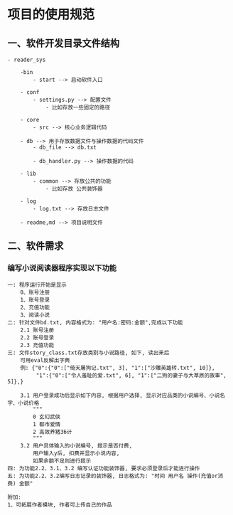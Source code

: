 # 项目的使用规范
## 一、软件开发目录文件结构
    - reader_sys
    
        -bin
            - start --> 启动软件入口
            
        - conf
            - settings.py --> 配置文件
                - 比如存放一些固定的路径
            
        - core
            - src --> 核心业务逻辑代码
            
        - db --> 用于存放数据文件与操作数据的代码文件
            - db_file --> db.txt
            
            - db_handler.py --> 操作数据的代码
        
        - lib
            - common --> 存放公共的功能
                - 比如存放 公共装饰器
        
        - log
            - log.txt --> 存放日志文件
        
        - readme,md --> 项目说明文件
        
## 二、软件需求
### 编写小说阅读器程序实现以下功能
    一: 程序运行开始是显示
        0、账号注册
        1、账号登录
        2、充值功能
        3、阅读小说
    二: 针对文件bd.txt, 内容格式为: "用户名:密码:金额",完成以下功能
        2.1 账号注册
        2.2 账号登录
        2.3 充值功能
    三: 文件story_class.txt存放类别与小说路径, 如下, 读出来后
        可用eval反解出字典
        例: {"0":{"0":["倚天屠狗记.txt", 3], "1":["沙雕英雄转.txt", 10]},
             "1":{"0":["令人羞耻的爱.txt", 6], "1":["二狗的妻子与大草原的故事", 5]},}
        
        3.1 用户登录成功后显示如下内容, 根据用户选择, 显示对应品类的小说编号、小说名字、小说价格
            """
            0 玄幻武侠
            1 都市爱情
            2 高效养猪36计
            """
        3.2 用户具体输入的小说编号, 提示是否付费, 
            用户输入y后, 扣费并显示小说内容,
            如果余额不足则进行提示
    四: 为功能2.2、3.1、3.2 编写认证功能装饰器, 要求必须登录后才能进行操作
    五: 为功能2.2、3.2编写日志记录的装饰器, 日志格式为: "时间 用户名 操作(充值or消费) 金额"
    
    附加:
    1、可拓展作者模块, 作者可上传自己的作品